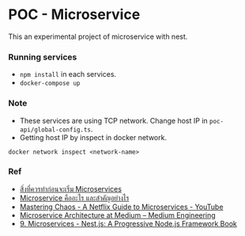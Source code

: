 # POC - Microservice
This an experimental project of microservice with nest.

### Running services
* `npm install` in each services.
* `docker-compose up`

### Note
* These services are using TCP network. Change host IP in `poc-api/global-config.ts`.
* Getting host IP by inspect in docker network.

```
docker network inspect <network-name>
```

### Ref
* [สิ่งที่ควรทำก่อนจะเริ่ม Microservices](http://www.somkiat.cc/todo-lists-before-start-microservices/)
* [Microservice คืออะไร และสำคัญอย่างไร](http://www.somkiat.cc/introduction-to-microservice/)
* [Mastering Chaos - A Netflix Guide to Microservices - YouTube](https://www.youtube.com/watch?v=CZ3wIuvmHeM)
* [Microservice Architecture at Medium – Medium Engineering](https://medium.engineering/microservice-architecture-at-medium-9c33805eb74f)
* [9. Microservices - Nest.js: A Progressive Node.js Framework Book](https://learning.oreilly.com/library/view/nestjs-a-progressive/9781939902627/ch09.html)
